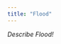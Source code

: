 ```yaml
---
title: "Flood"
---
```

*Describe Flood!*
<!-- p5.js -->	
<script src="https://cdn.jsdelivr.net/npm/p5@0.10.2/lib/p5.js"></script>
<script src="https://unpkg.com/ml5@latest/dist/ml5.min.js"></script>
<script src="sketch.js"></script>
<div id='myContainer'></div>